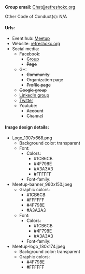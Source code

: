 **Group email:** Chat@refreshokc.org

Other Code of Conduct(s): N/A

#### Urls:
  - Event hub: [Meetup](http://www.meetup.com/Refresh-OKC/)
  - Website: [refreshokc.org](http://refreshokc.org/)
  - Social media:
    - Facebook:
      - [Group](https://www.facebook.com/groups/RefreshOKC/)
      - ~~Page~~
    - G+:
      - ~~Community~~
      - ~~Organization page~~
      - ~~Profile page~~
    - ~~Google group~~
    - [LinkedIn group](https://www.linkedin.com/groups/1115907/profile)
    - [Twitter](https://twitter.com/Refreshokc)
    - Youtube:
      - ~~Account~~
      - ~~Channel~~
    
#### Image design details:
- Logo_1307x668.png
  - Background color: transparent
  - Font:
    - Colors:
      - #1CB6CB
      - #4F798E
      - #A3A3A3
      - #FFFFFF
    - Font-family: 
- Meetup-banner_960x150.jpeg
  - Graphic colors:
    - #1CB6CB
    - #FFFFFF
    - #4F798E
    - #A3A3A3
  - Font:
    - Colors:
      - #1CB6CB
      - #4F798E
      - #A3A3A3
    - Font-family:
- Meetup-logo_180x174.jpeg
  - Background color: transparent
  - Graphic colors:
    - #4F798E
    - #FFFFFF
